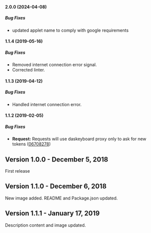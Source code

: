 #### 2.0.0 (2024-04-08)

##### Bug Fixes

*  updated applet name to comply with google requirements

#### 1.1.4 (2019-05-16)

##### Bug Fixes

* Removed internet connection error signal.
* Corrected linter.

#### 1.1.3 (2019-04-12)

##### Bug Fixes

* Handled internet connection error.

#### 1.1.2 (2019-02-05)

##### Bug Fixes

* **Request:**  Requests will use daskeyboard proxy only to ask for new tokens ([06708278](https://github.com/corykim/q-applet-gmail/commit/067082783f75a223fd03c89517b1af821fefaf14))

## Version 1.0.0 - December 5, 2018

First release

## Version 1.1.0 - December 6, 2018

New image added.
README and Package.json updated.

## Version 1.1.1 - January 17, 2019

Description content and image updated.
